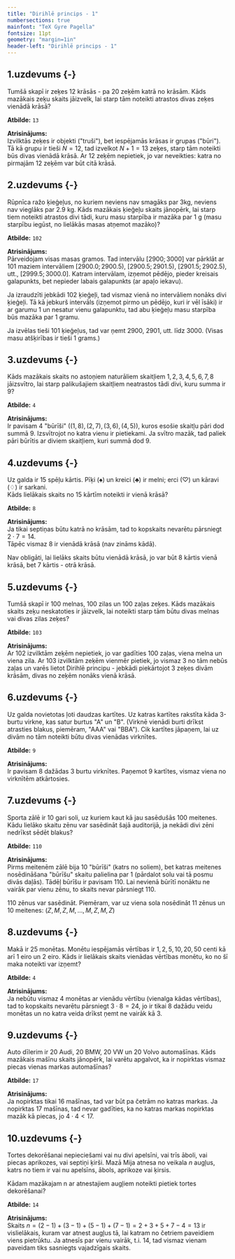 ```yaml
---
title: "Dirihlē princips - 1"
numbersections: true
mainfont: "TeX Gyre Pagella"
fontsize: 11pt
geometry: "margin=1in"
header-left: "Dirihlē princips - 1"
---
```


## 1.uzdevums {-}

Tumšā skapī ir zeķes 12 krāsās - pa 20 zeķēm katrā no krāsām. Kāds mazākais zeķu skaits jāizvelk, lai starp tām noteikti atrastos divas zeķes vienādā krāsā?

**Atbilde:** `13`

**Atrisinājums:**  
Izvilktās zeķes ir objekti ("truši"), bet iespējamās krāsas ir grupas ("būri"). 
Tā kā grupu ir tieši $N=12$, tad izvelkot $N+1=13$ zeķes, starp tām noteikti 
būs divas vienādā krāsā. Ar $12$ zeķēm nepietiek, jo var neveikties: katra 
no pirmajām $12$ zeķēm var būt citā krāsā.

## 2.uzdevums {-}

Rūpnīca ražo ķieģeļus, no kuriem neviens nav smagāks par 3kg, neviens nav 
vieglāks par $2.9~\mathrm{kg}$.  Kāds mazākais ķieģeļu skaits jānopērk, 
lai starp tiem noteikti atrastos divi tādi, kuru masu starpība ir mazāka 
par $1~\mathrm{g}$ (masu starpību iegūst, no lielākās masas atņemot mazāko)?

**Atbilde:** `102`

**Atrisinājums:**  
Pārveidojam visas masas gramos. Tad intervālu $[2900;3000]$ var pārklāt 
ar $101$ maziem intervāliem $[2900.0;2900.5)$, $[2900.5;2901.5)$, 
$[2901.5;2902.5)$, utt., $[2999.5;3000.0]$. Katram intervālam, izņemot 
pēdējo, pieder kreisais galapunkts, bet nepieder labais galapunkts (ar apaļo iekavu). 

Ja izraudzīti jebkādi $102$ ķieģeļi, tad vismaz vienā no intervāliem 
nonāks divi ķieģeļi. Tā kā jebkurš intervāls (izņemot pirmo un pēdējo, 
kuri ir vēl īsāki) ir ar garumu $1$ un nesatur vienu galapunktu, 
tad abu ķieģeļu masu starpība būs mazāka par $1$ gramu. 

Ja izvēlas tieši 101 ķieģeļus, tad var ņemt $2900$, $2901$, utt. 
līdz $3000$. (Visas masu atšķirības ir tieši 1 grams.)

## 3.uzdevums {-}

Kāds mazākais skaits no astoņiem naturāliem skaitļiem $1,2,3,4,5,6,7,8$ 
jāizsvītro, lai starp palikušajiem skaitļiem neatrastos tādi divi, 
kuru summa ir $9$?

**Atbilde:** `4`

**Atrisinājums:**  
Ir pavisam $4$ "būrīši" 
$((1,8), (2,7), (3,6), (4,5))$, kuros esošie skaitļu pāri dod summā $9$. 
Izsvītrojot no katra vienu ir pietiekami. Ja svītro mazāk, 
tad paliek pāri būrītis ar diviem skaitļiem, kuri summā dod $9$.


## 4.uzdevums {-}

Uz galda ir $15$ spēļu kārtis. Pīķi ($\spadesuit$) un kreici ($\clubsuit$) 
ir melni; erci ($\heartsuit$) un kāravi ($\diamondsuit$) ir sarkani.  
Kāds lielākais skaits no $15$ kārtīm noteikti ir vienā krāsā?

**Atbilde:** `8`

**Atrisinājums:**  
Ja tikai septiņas būtu katrā no krāsām, tad to 
kopskaits nevarētu pārsniegt $2 \cdot 7=14$.  
Tāpēc vismaz 8 ir vienādā krāsā (nav zināms kādā). 

Nav obligāti, lai lielāks skaits būtu vienādā krāsā, jo var būt $8$ kārtis 
vienā krāsā, bet $7$ kārtis - otrā krāsā.


## 5.uzdevums {-}

Tumšā skapī ir 100 melnas, 100 zilas un 100 zaļas zeķes. Kāds mazākais skaits zeķu neskatoties ir jāizvelk, lai noteikti starp tām būtu divas melnas vai divas zilas zeķes?

**Atbilde:** `103`

**Atrisinājums:**  
Ar 102 izvilktām zeķēm nepietiek, jo var gadīties 100 zaļas,
viena melna un viena zila. Ar 103 izvilktām zeķēm vienmēr pietiek, jo vismaz 3 no tām nebūs zaļas un varēs lietot Dirihlē principu - jebkādi piekārtojot 3 zeķes divām krāsām,  divas no zeķēm nonāks vienā krāsā.


## 6.uzdevums {-}

Uz galda novietotas ļoti daudzas kartītes.  Uz katras kartītes rakstīta kāda 3-burtu virkne, kas satur burtus "A" un "B".  (Virknē vienādi burti drīkst atrasties blakus, piemēram, "AAA" vai "BBA"). Cik kartītes jāpaņem, lai uz divām no tām noteikti būtu divas vienādas virknītes.

**Atbilde:** `9`

**Atrisinājums:**  
Ir pavisam $8$ dažādas $3$ burtu virknītes. Paņemot 9 kartītes, vismaz viena no virknītēm atkārtosies.


## 7.uzdevums {-}

Sporta zālē ir 10 gari soli, uz kuriem kaut kā jau sasēdušās 100 meitenes. Kādu lielāko skaitu zēnu var sasēdināt šajā auditorijā, ja nekādi divi zēni nedrīkst sēdēt blakus?

**Atbilde:** `110`

**Atrisinājums:**  
Pirms meitenēm zālē bija $10$ "būrīši" (katrs no soliem), bet katras meitenes 
nosēdināšana "būrīšu" skaitu palielina par $1$ (pārdalot solu vai tā posmu 
divās daļās). Tādēļ būrīšu ir pavisam $110$. Lai nevienā būrītī nonāktu 
ne vairāk par vienu zēnu, to skaits nevar pārsniegt $110$.

$110$ zēnus var sasēdināt. Piemēram, var uz viena sola nosēdināt $11$ zēnus
un 10 meitenes: $(Z,M,Z,M,\ldots,M,Z,M,Z)$


## 8.uzdevums {-}

Makā ir 25 monētas. Monētu iespējamās vērtības ir $1,2,5,10,20,50$ centi 
kā arī $1$ eiro un $2$ eiro.  Kāds ir lielākais skaits vienādas vērtības 
monētu, ko no šī maka noteikti var izņemt?

**Atbilde:** `4`

**Atrisinājums:**  
Ja nebūtu vismaz $4$ monētas ar vienādu vērtību (vienalga kādas 
vērtības), tad to kopskaits nevarētu pārsniegt $3 \cdot 8=24$, jo ir tikai 
$8$ dažādu veidu monētas un no katra veida drīkst ņemt ne vairāk kā $3$.


## 9.uzdevums {-}

Auto dīlerim ir $20$ Audi, $20$ BMW, $20$ VW un $20$ Volvo automašīnas. 
Kāds mazākais mašīnu skaits jānopērk, lai varētu apgalvot, 
ka ir nopirktas vismaz piecas vienas markas automašīnas?

**Atbilde:** `17`

**Atrisinājums:**  
Ja nopirktas tikai $16$ mašīnas, tad var būt pa četrām no katras markas. 
Ja nopirktas 17 mašīnas, tad nevar gadīties, ka no katras markas 
nopirktas mazāk kā piecas, jo $4 \cdot 4<17$. 

## 10.uzdevums {-}

Tortes dekorēšanai nepieciešami vai nu divi apelsīni, vai trīs āboli, 
vai piecas aprikozes, vai septiņi ķirši. Mazā Mija atnesa no veikala 
$n$ augļus, katrs no tiem ir vai nu apelsīns, ābols, aprikoze vai ķirsis.

Kādam mazākajam n ar atnestajiem augļiem noteikti pietiek tortes dekorēšanai?

**Atbilde:** `14`

**Atrisinājums:**  
Skaits $n=(2−1)+(3−1)+(5−1)+(7−1)=2+3+5+7−4=13$ ir vislielākais, 
kuram var atnest augļus tā, lai katram no četriem paveidiem viens 
pietrūktu. Ja atnesīs par vienu vairāk, t.i. $14$, tad vismaz 
vienam paveidam tiks sasniegts vajadzīgais skaits.

